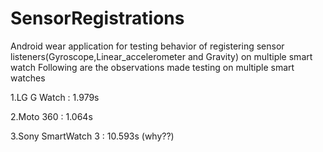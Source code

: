# SensorRegistrations
Android wear application for testing behavior of registering sensor listeners(Gyroscope,Linear_accelerometer and Gravity) on multiple smart watch
Following are the observations made testing on multiple smart watches

1.LG G Watch : 1.979s

2.Moto 360 : 1.064s

3.Sony SmartWatch 3 : 10.593s (why??)

